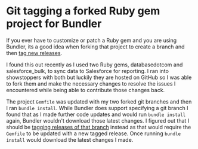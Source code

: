 # Git tagging a forked Ruby gem project for Bundler

If you ever have to customize or patch a Ruby gem and you are using Bundler, its a good idea when forking that project to create a branch and then [tag new releases](http://gitref.org/branching/#tag).

I found this out recently as I used two Ruby gems, databasedotcom and salesforce_bulk, to sync data to Salesforce for reporting. I ran into showstoppers with both but luckily they are hosted on GitHub so I was able to fork them and make the necessary changes to resolve the issues I encountered while being able to contribute those changes back.

The project ```Gemfile``` was updated with my two forked git branches and then I ran ```bundle install```. While Bundler does support specifying a git branch I found that as I made further code updates and would run ```bundle install``` again, Bundler wouldn't download those latest changes. I figured out that I should be [tagging releases of that branch](http://gitref.org/branching/#tag) instead as that would require the ```Gemfile``` to be updated with a new tagged release. Once running ```bundle install``` would download the latest changes I made.